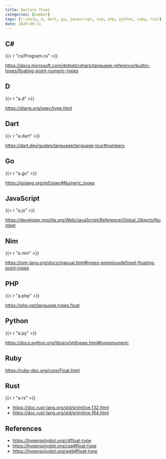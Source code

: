 ```yaml
---
title: Declare float
categories: [number]
tags: [c-sharp, d, dart, go, javascript, nim, php, python, ruby, rust]
date: 2020-09-11
---
```


## C#

{{< r "cs/Program.cs" >}}

<https://docs.microsoft.com/dotnet/csharp/language-reference/builtin-types/floating-point-numeric-types>

## D

{{< r "a.d" >}}

<https://dlang.org/spec/type.html>

## Dart

{{< r "a.dart" >}}

<https://dart.dev/guides/language/language-tour#numbers>

## Go

{{< r "a.go" >}}

<https://golang.org/ref/spec#Numeric_types>

## JavaScript

{{< r "a.js" >}}

<https://developer.mozilla.org/Web/JavaScript/Reference/Global_Objects/Number>

## Nim

{{< r "a.nim" >}}

<https://nim-lang.org/docs/manual.html#types-preminusdefined-floating-point-types>

## PHP

{{< r "a.php" >}}

<https://php.net/language.types.float>

## Python

{{< r "a.py" >}}

<https://docs.python.org/library/stdtypes.html#typesnumeric>

## Ruby

<https://ruby-doc.org/core/Float.html>

## Rust

{{< r "a.rs" >}}

- <https://doc.rust-lang.org/std/primitive.f32.html>
- <https://doc.rust-lang.org/std/primitive.f64.html>

## References

- <https://hyperpolyglot.org/c#float-type>
- <https://hyperpolyglot.org/cpp#float-type>
- <https://hyperpolyglot.org/web#float-type>
